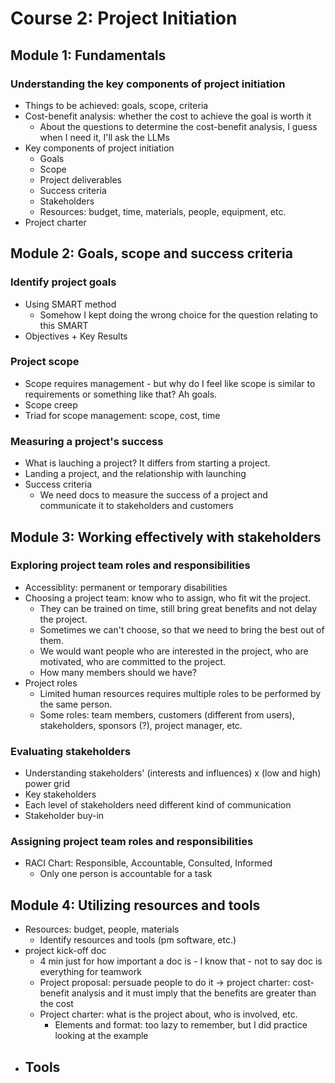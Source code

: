 # Course 2: Project Initiation

## Module 1: Fundamentals

### Understanding the key components of project initiation

- Things to be achieved: goals, scope, criteria
- Cost-benefit analysis: whether the cost to achieve the goal is worth it
  - About the questions to determine the cost-benefit analysis, I guess when I need it, I'll ask the LLMs
- Key components of project initiation
  - Goals
  - Scope
  - Project deliverables
  - Success criteria
  - Stakeholders
  - Resources: budget, time, materials, people, equipment, etc.
- Project charter

## Module 2: Goals, scope and success criteria

### Identify project goals

- Using SMART method
  - Somehow I kept doing the wrong choice for the question relating to this SMART
- Objectives + Key Results

### Project scope

- Scope requires management - but why do I feel like scope is similar to requirements or something like that? Ah goals.
- Scope creep
- Triad for scope management: scope, cost, time

### Measuring a project's success

- What is lauching a project? It differs from starting a project.
- Landing a project, and the relationship with launching
- Success criteria
  - We need docs to measure the success of a project and communicate it to stakeholders and customers

## Module 3: Working effectively with stakeholders

### Exploring project team roles and responsibilities

- Accessiblity: permanent or temporary disabilities
- Choosing a project team: know who to assign, who fit wit the project. 
  - They can be trained on time, still bring great benefits and not delay the project.
  - Sometimes we can't choose, so that we need to bring the best out of them.
  - We would want people who are interested in the project, who are motivated, who are committed to the project.
  - How many members should we have?
- Project roles
  - Limited human resources requires multiple roles to be performed by the same person.
  - Some roles: team members, customers (different from users), stakeholders, sponsors (?), project manager, etc.
  
### Evaluating stakeholders

- Understanding stakeholders' (interests and influences) x (low and high) power grid
- Key stakeholders
- Each level of stakeholders need different kind of communication
- Stakeholder buy-in

### Assigning project team roles and responsibilities

- RACI Chart: Responsible, Accountable, Consulted, Informed
  - Only one person is accountable for a task

## Module 4: Utilizing resources and tools

- Resources: budget, people, materials
  - Identify resources and tools (pm software, etc.)
- project kick-off doc
  - 4 min just for how important a doc is - I know that - not to say doc is everything for teamwork
  - Project proposal: persuade people to do it -> project charter: cost-benefit analysis and it must imply that the benefits are greater than the cost
  - Project charter: what is the project about, who is involved, etc.
    - Elements and format: too lazy to remember, but I did practice looking at the example
- Tools
  -  
